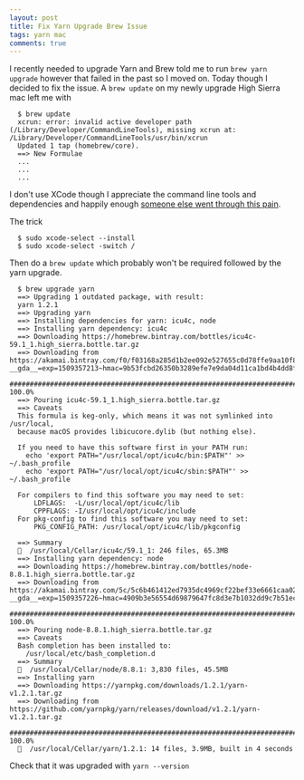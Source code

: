 ```yaml
---
layout: post
title: Fix Yarn Upgrade Brew Issue
tags: yarn mac
comments: true
---
```


I recently needed to upgrade Yarn and Brew told me to run `brew yarn upgrade` however that failed in the past so I moved on.  Today though I decided to fix the issue.  A `brew update` on my newly upgrade High Sierra mac left me with

``` terminal
  $ brew update
  xcrun: error: invalid active developer path (/Library/Developer/CommandLineTools), missing xcrun at: /Library/Developer/CommandLineTools/usr/bin/xcrun
  Updated 1 tap (homebrew/core).
  ==> New Formulae
  ...
  ...
  ...
```

I don't use XCode though I appreciate the command line tools and dependencies and happily enough [someone else went through this pain](https://apple.stackexchange.com/questions/209624/how-to-fix-homebrew-error-invalid-active-developer-path-after-upgrade-to-os-x).

The trick

``` terminal
  $ sudo xcode-select --install
  $ sudo xcode-select -switch /
```

Then do a `brew update` which probably won't be required followed by the yarn upgrade.

``` terminal
  $ brew upgrade yarn
  ==> Upgrading 1 outdated package, with result:
  yarn 1.2.1
  ==> Upgrading yarn
  ==> Installing dependencies for yarn: icu4c, node
  ==> Installing yarn dependency: icu4c
  ==> Downloading https://homebrew.bintray.com/bottles/icu4c-59.1_1.high_sierra.bottle.tar.gz
  ==> Downloading from https://akamai.bintray.com/f0/f03168a285d1b2ee092e527655c0d78ffe9aa10f800d4a4d11a9bfdc0deb6315?__gda__=exp=1509357213~hmac=9b53fcbd26350b3289efe7e9da04d11ca1bd4b4dd8f11eafd54b709bcaffb
  ######################################################################## 100.0%
  ==> Pouring icu4c-59.1_1.high_sierra.bottle.tar.gz
  ==> Caveats
  This formula is keg-only, which means it was not symlinked into /usr/local,
  because macOS provides libicucore.dylib (but nothing else).

  If you need to have this software first in your PATH run:
    echo 'export PATH="/usr/local/opt/icu4c/bin:$PATH"' >> ~/.bash_profile
    echo 'export PATH="/usr/local/opt/icu4c/sbin:$PATH"' >> ~/.bash_profile

  For compilers to find this software you may need to set:
      LDFLAGS:  -L/usr/local/opt/icu4c/lib
      CPPFLAGS: -I/usr/local/opt/icu4c/include
  For pkg-config to find this software you may need to set:
      PKG_CONFIG_PATH: /usr/local/opt/icu4c/lib/pkgconfig

  ==> Summary
  🍺  /usr/local/Cellar/icu4c/59.1_1: 246 files, 65.3MB
  ==> Installing yarn dependency: node
  ==> Downloading https://homebrew.bintray.com/bottles/node-8.8.1.high_sierra.bottle.tar.gz
  ==> Downloading from https://akamai.bintray.com/5c/5c6b461412ed7935dc4969cf22bef33e6661caa02ccc2ae88c832dc1d6f05186?__gda__=exp=1509357226~hmac=4909b3e56554d69879647fc8d3e7b1032dd9c7b51ec4e8854d7e83d19199f
  ######################################################################## 100.0%
  ==> Pouring node-8.8.1.high_sierra.bottle.tar.gz
  ==> Caveats
  Bash completion has been installed to:
    /usr/local/etc/bash_completion.d
  ==> Summary
  🍺  /usr/local/Cellar/node/8.8.1: 3,830 files, 45.5MB
  ==> Installing yarn
  ==> Downloading https://yarnpkg.com/downloads/1.2.1/yarn-v1.2.1.tar.gz
  ==> Downloading from https://github.com/yarnpkg/yarn/releases/download/v1.2.1/yarn-v1.2.1.tar.gz
  ######################################################################## 100.0%
  🍺  /usr/local/Cellar/yarn/1.2.1: 14 files, 3.9MB, built in 4 seconds
```

Check that it was upgraded with `yarn --version`
